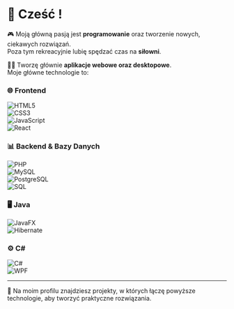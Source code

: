 # 🙋 Cześć !

🎮 Moją główną pasją jest **programowanie** oraz tworzenie nowych, ciekawych rozwiązań.  
Poza tym rekreacyjnie lubię spędzać czas na **siłowni**.  

🧑‍💻 Tworzę głównie **aplikacje webowe oraz desktopowe**.  
Moje główne technologie to:  

### 🌐 Frontend  
![HTML5](https://img.shields.io/badge/HTML5-E34F26?style=for-the-badge&logo=html5&logoColor=white)  
![CSS3](https://img.shields.io/badge/CSS3-1572B6?style=for-the-badge&logo=css3&logoColor=white)  
![JavaScript](https://img.shields.io/badge/JavaScript-F7DF1E?style=for-the-badge&logo=javascript&logoColor=black)  
![React](https://img.shields.io/badge/React-20232A?style=for-the-badge&logo=react&logoColor=61DAFB)  

### 📊 Backend & Bazy Danych  
![PHP](https://img.shields.io/badge/PHP-777BB4?style=for-the-badge&logo=php&logoColor=white)  
![MySQL](https://img.shields.io/badge/MySQL-005C84?style=for-the-badge&logo=mysql&logoColor=white)  
![PostgreSQL](https://img.shields.io/badge/PostgreSQL-316192?style=for-the-badge&logo=postgresql&logoColor=white)  
![SQL](https://img.shields.io/badge/SQL-4479A1?style=for-the-badge&logo=database&logoColor=white)  

### 🖥️ Java  
![JavaFX](https://img.shields.io/badge/JavaFX-FF6600?style=for-the-badge&logo=java&logoColor=white)  
![Hibernate](https://img.shields.io/badge/Hibernate-59666C?style=for-the-badge&logo=hibernate&logoColor=white)  

### ⚙️ C#  
![C#](https://img.shields.io/badge/C%23-239120?style=for-the-badge&logo=c-sharp&logoColor=white)  
![WPF](https://img.shields.io/badge/WPF-68217A?style=for-the-badge&logo=dotnet&logoColor=white)  

---

🔗 Na moim profilu znajdziesz projekty, w których łączę powyższe technologie, aby tworzyć praktyczne rozwiązania.  

